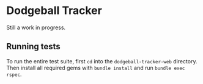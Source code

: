 # Dodgeball Tracker

Still a work in progress.

## Running tests

To run the entire test suite, first `cd` into the `dodgeball-tracker-web` directory. Then install all required gems with `bundle install` and run `bundle exec rspec`.
